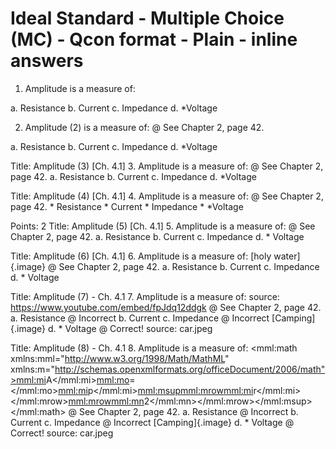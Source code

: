 # Ideal Standard - Multiple Choice (MC) - Qcon format - Plain - inline answers

1.  Amplitude is a measure of:

<!-- -->

a.  Resistance
b.  Current
c.  Impedance
d.  \*Voltage

<!-- -->

2.  Amplitude (2) is a measure of:
    @ See Chapter 2, page 42.

<!-- -->

a.  Resistance
b.  Current
c.  Impedance
d.  \*Voltage

Title: Amplitude (3) \[Ch. 4.1\]
3. Amplitude is a measure of:
@ See Chapter 2, page 42.
a. Resistance
b. Current
c. Impedance
d. \*Voltage

Title: Amplitude (4) \[Ch. 4.1\]
4. Amplitude is a measure of:
@ See Chapter 2, page 42.
\* Resistance
\* Current
\* Impedance
\* \*Voltage

Points: 2
Title: Amplitude (5) \[Ch. 4.1\]
5. Amplitude is a measure of:
@ See Chapter 2, page 42.
a. Resistance
b. Current
c. Impedance
d. \* Voltage

Title: Amplitude (6) \[Ch. 4.1\]
6. Amplitude is a measure of:
[holy water]{.image}
@ See Chapter 2, page 42.
a. Resistance
b. Current
c. Impedance
d. \* Voltage

Title: Amplitude (7) - Ch. 4.1
7. Amplitude is a measure of:
source: https://www.youtube.com/embed/fpJdq12ddgk
@ See Chapter 2, page 42.
a. Resistance
@ Incorrect
b. Current
c. Impedance
@ Incorrect
[Camping]{.image}
d. \* Voltage
@ Correct!
source: car.jpeg

Title: Amplitude (8) - Ch. 4.1
8. Amplitude is a measure of:
<mml:math xmlns:mml="http://www.w3.org/1998/Math/MathML" xmlns:m="http://schemas.openxmlformats.org/officeDocument/2006/math"><mml:mi>A</mml:mi><mml:mo>=</mml:mo><mml:mi>p</mml:mi><mml:msup><mml:mrow><mml:mi>r</mml:mi></mml:mrow><mml:mrow><mml:mn>2</mml:mn></mml:mrow></mml:msup></mml:math>
@ See Chapter 2, page 42.
a. Resistance
@ Incorrect
b. Current
c. Impedance
@ Incorrect
[Camping]{.image}
d. \* Voltage
@ Correct!
source: car.jpeg
